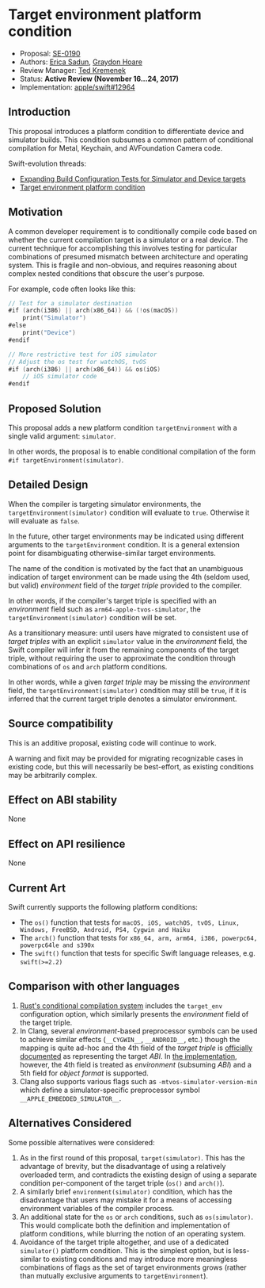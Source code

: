 # Target environment platform condition

* Proposal: [SE-0190](0190-target-environment-platform-condition.md)
* Authors: [Erica Sadun](https://github.com/erica), [Graydon Hoare](https://github.com/graydon)
* Review Manager: [Ted Kremenek](https://github.com/tkremenek)
* Status: **Active Review (November 16...24, 2017)**
* Implementation: [apple/swift#12964](https://github.com/apple/swift/pull/12964)

## Introduction

This proposal introduces a platform condition to differentiate device and simulator builds.
This condition subsumes a common pattern of conditional compilation for Metal, Keychain, and
AVFoundation Camera code.

Swift-evolution threads:

* [Expanding Build Configuration Tests for Simulator and Device targets](https://lists.swift.org/pipermail/swift-evolution/Week-of-Mon-20160314/012557.html)
* [Target environment platform condition](https://lists.swift.org/pipermail/swift-evolution/Week-of-Mon-20171023/040652.html)

## Motivation

A common developer requirement is to conditionally compile code based on whether
the current compilation target is a simulator or a real device. The current technique
for accomplishing this involves testing for particular combinations of presumed mismatch
between architecture and operating system. This is fragile and non-obvious, and
requires reasoning about complex nested conditions that obscure the user's purpose.

For example, code often looks like this:


```swift
// Test for a simulator destination
#if (arch(i386) || arch(x86_64)) && (!os(macOS))
    print("Simulator")
#else
    print("Device")
#endif

// More restrictive test for iOS simulator
// Adjust the os test for watchOS, tvOS
#if (arch(i386) || arch(x86_64)) && os(iOS)
    // iOS simulator code
#endif
```

## Proposed Solution

This proposal adds a new platform condition `targetEnvironment` with a single valid 
argument: `simulator`.

In other words, the proposal is to enable conditional compilation of the form
`#if targetEnvironment(simulator)`.

## Detailed Design

When the compiler is targeting simulator environments, the `targetEnvironment(simulator)`
condition will evaluate to `true`. Otherwise it will evaluate as `false`.

In the future, other target environments may be indicated using different arguments to
the `targetEnvironment` condition. It is a general extension point for disambiguating
otherwise-similar target environments.

The name of the condition is motivated by the fact that an unambiguous indication of
target environment can be made using the 4th (seldom used, but valid) _environment_ field of
the _target triple_ provided to the compiler.

In other words, if the compiler's target triple is specified with an _environment_
field such as `arm64-apple-tvos-simulator`, the `targetEnvironment(simulator)` condition
will be set.

As a transitionary measure: until users have migrated to consistent use of _target triples_
with an explicit `simulator` value in the _environment_ field, the Swift compiler
will infer it from the remaining components of the target triple, without requiring the
user to approximate the condition through combinations of `os` and `arch` platform
conditions.

In other words, while a given _target triple_ may be missing the _environment_ field,
the `targetEnvironment(simulator)` condition may still be `true`, if it is inferred
that the current target triple denotes a simulator environment.

## Source compatibility

This is an additive proposal, existing code will continue to work.

A warning and fixit may be provided for migrating recognizable cases in existing code,
but this will necessarily be best-effort, as existing conditions may be arbitrarily
complex.

## Effect on ABI stability

None

## Effect on API resilience

None

## Current Art

Swift currently supports the following platform conditions:

* The `os()` function that tests for `macOS, iOS, watchOS, tvOS, Linux, Windows, FreeBSD,
  Android, PS4, Cygwin and Haiku`
* The `arch()` function that tests for `x86_64, arm, arm64, i386, powerpc64, powerpc64le and s390x`
* The `swift()` function that tests for specific Swift language releases, e.g. `swift(>=2.2)`

## Comparison with other languages

1. [Rust's conditional compilation system](https://doc.rust-lang.org/reference/attributes.html#conditional-compilation)
   includes the `target_env` configuration option, which similarly presents the _environment_
   field of the target triple.
2. In Clang, several _environment_-based preprocessor symbols can be used to achieve similar
   effects (`__CYGWIN__`, `__ANDROID__`, etc.) though the mapping is quite ad-hoc and the
   4th field of the _target triple_ is 
   [officially documented](https://clang.llvm.org/docs/CrossCompilation.html#target-triple)
   as representing the target _ABI_. In 
   [the implementation](https://github.com/apple/swift-llvm/blob/352a3d745c4ed4d24c1e5a86ec0e1b2af2f0dfa4/include/llvm/ADT/Triple.h#L219-L245),
   however, the 4th field is treated as _environment_ (subsuming _ABI_) and a 5th field
   for _object format_ is supported.
3. Clang also supports various flags such as `-mtvos-simulator-version-min` which define a
   simulator-specific preprocessor symbol `__APPLE_EMBEDDED_SIMULATOR__`.


## Alternatives Considered

Some possible alternatives were considered:

  1. As in the first round of this proposal, `target(simulator)`. This has the advantage
     of brevity, but the disadvantage of using a relatively overloaded term, and contradicts
     the existing design of using a separate condition per-component of the target triple
     (`os()` and `arch()`).
  2. A similarly brief `environment(simulator)` condition, which has the disadvantage that
     users may mistake it for a means of accessing environment variables of the compiler
     process.
  3. An additional state for the `os` or `arch` conditions, such as `os(simulator)`.
     This would complicate both the definition and implementation of platform conditions,
     while blurring the notion of an operating system.
  4. Avoidance of the target triple altogether, and use of a dedicated `simulator()`
     platform condition. This is the simplest option, but is less-similar to existing
     conditions and may introduce more meaningless combinations of flags as the set of
     target environments grows (rather than mutually exclusive arguments to
     `targetEnvironment`).
